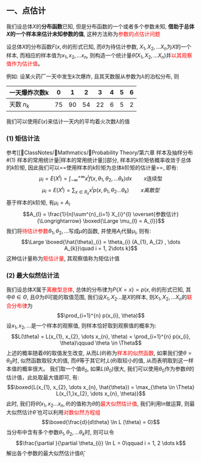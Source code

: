## 一、点估计
我们设总体$X$的**分布函数**已知, 但是分布函数的一个或者多个参数未知, **借助于总体$X$的一个样本来估计未知参数的值**, 这种方法称为<mark style="background: transparent; color: red">参数的点估计问题</mark>

设总体$X$的分布函数$F(x, \theta)$的形式已知, 而$\theta$为待估计参数, $X_1, X_2, \dots X_n$为$X$的一个样本, 而相应的样本值为$x_1, x_2, \dots x_n$, 则构造一个统计量$\hat{\theta} (X_{1}, X_{2}, \dots X_{n})$并<mark style="background: transparent; color: red">以其观察值作为估计值</mark>。


例如: 设某火药厂一天中发生$k$次爆炸, 且其天数服从参数为$\lambda$的泊松分布, 则

| 一天爆炸次数k | 0   | 1   | 2   | 3   | 4   | 5   | 6   |
| ------------- | --- | --- | --- | --- | --- | --- | --- |
| 天数 $n_k$         | 75  | 90  | 54  | 22  | 6   | 5   | 2    |
我们可以使用$E(x)$来估计一天内的平均着火次数$\lambda$的值

### (1) 矩估计法
参考[[📘ClassNotes/📐Mathmatics/🎣Probability Theory/第六章 样本及抽样分布#(1) 样本的常用统计量|样本的常用统计量]]部分, 样本的$k$阶矩依概率收敛于总体的$k$阶矩, 因此我们可以==使用样本的$k$阶矩为总体$k$阶矩的估计量==, 即有:
$$\mu_{l} = E(X^{l}) = \int_{-\infty}^{+\infty}x^{l} f(x, \theta_{1}, \theta_{2}, \dots \theta_{k}) dx \qquad x\text{连续型}$$
$$\mu_{l} = E(X^{l}) = \sum_{x \in R_{x}}  x^{l}p (x, \theta_{1}, \theta_{2}\dots \theta_{k})\qquad  x离散型$$
基于样本的$k$阶矩, 有$\mu_{l}= A_{l}$ 
$$A_{l} = \frac{1}{n}\sum^{n}_{i=1}  X_{i}^{l} \overset{参数估计}{\Longrightarrow} \boxed{\Large \mu_{l} = A_{l}}$$
我们将<mark style="background: transparent; color: red">待估计参数</mark>$\theta_1, \theta_{2}, \dots$写成$\mu$的函数, 并使用$A_{l}$代替$\mu_{l}$, 则有:
$$\Large \boxed{\hat{\theta}_{i} = \theta_{i} (A_{1}, A_{2} , \dots A_{k})\quad i = 1, 2\dots k}$$
这种估计量称为<mark style="background: transparent; color: red">矩估计量</mark>, 其观察值称为矩估计值

### (2) 最大似然估计法 
我们设总体$X$属于<mark style="background: transparent; color: red">离散型总体</mark>, 总体的分布律为$P\{X = x\} = p (x, \theta)$的形式已知, 其中$\theta \in \Theta$, 且$\Theta$为$\theta$可能的取值范围, 我们设$X_1, X_2\dots$是$X$的样本, 则$X_1, X_2, \dots X_n$的<mark style="background: transparent; color: red">联合分布律</mark>为
$$\prod_{i=1}^{n} p(x_{i}, \theta)$$
设$x_1, x_2, \dots$是一个样本的观察值, 则样本恰好取到观察值的概率为:
$$L(\theta) = L(x_{1}, x_{2}, \dots x_{n},  \theta) = \prod_{i=1}^{n} p(x_{i}, \theta)\qquad \theta \in \Theta$$
上述的概率随着$\theta$的取值发生改变, 从而$L(\theta)$称为<mark style="background: transparent; color: red">样本的似然函数</mark>, 如果我们使$\theta = \theta_{0}$时, 似然函数取较大的值, 而$\theta$等于其它时,$L(\theta)$取较小的值, 从而表明取到这一样本值的概率很大。
我们取一个值$\theta_{0}$, 如果$L(\theta_{0})$很大, 我们可以使用$\theta_{0}$作为参数$\theta$的估计值，此处取最大值即可, 有:
$$\boxed{L(x_{1}, x_{2}, \dots  x_{n}, \hat{\theta}) = \max_{\theta \in \Theta} L(x_{1,}x_{2}, \dots x_{n}, \theta)}$$
此时, 我们将$\hat{\theta}(x_{1} , x_{2}\dots x_{n}, \theta)$的值称为$\theta$的<mark style="background: transparent; color: red">最大似然估计值</mark>, 我们利用ln做运算, 则最大似然估计$\hat{\theta}$ 也可以利用<mark style="background: transparent; color: red">对数似然方程组</mark>
$$\boxed{\frac{d}{d\theta} \ln  L (\theta) = 0}$$
当分布中含有多个参数$\theta_{1}, \theta_{2}, \dots \theta_{k}$时, 则可以令
$$\frac{\partial }{\partial \theta_{i}} \ln L  = 0\qquad i = 1, 2 \dots k$$
解出各个参数的最大似然估计值$\hat{\theta}_{i}$
